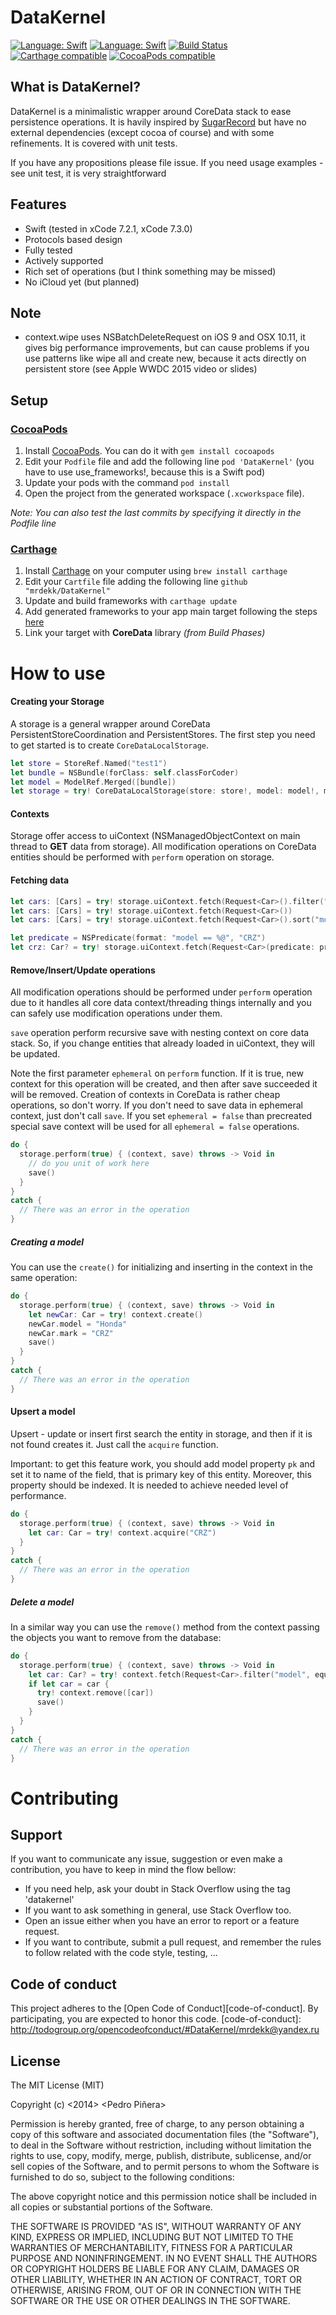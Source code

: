 # DataKernel

[![Language: Swift](https://img.shields.io/badge/lang-Swift-orange.svg?style=flat)](https://developer.apple.com/swift/)
[![Language: Swift](https://img.shields.io/badge/license-MIT-green.svg?style=flat)](http://opensource.org/licenses/MIT)
[![Build Status](https://travis-ci.org/mrdekk/DataKernel.svg?branch=master)](https://travis-ci.org/mrdekk/DataKernel)
[![Carthage compatible](https://img.shields.io/badge/Carthage-compatible-4BC51D.svg?style=flat)](https://github.com/Carthage/Carthage)
[![CocoaPods compatible](https://img.shields.io/badge/Cocoa_Pods-compatible-4BC51D.svg?style=flat)](http://cocoapods.org)

## What is DataKernel?

DataKernel is a minimalistic wrapper around CoreData stack to ease persistence operations. It is havily inspired by [SugarRecord][site-sugarrecord] but have no external dependencies (except cocoa of course) and with some refinements. It is covered with unit tests.

[site-sugarrecord]: https://github.com/pepibumur/SugarRecord

If you have any propositions please file issue.
If you need usage examples - see unit test, it is very straightforward

## Features
- Swift (tested in xCode 7.2.1, xCode 7.3.0)
- Protocols based design
- Fully tested
- Actively supported
- Rich set of operations (but I think something may be missed)
- No iCloud yet (but planned)

## Note

- context.wipe uses NSBatchDeleteRequest on iOS 9 and OSX 10.11, it gives big performance improvements, but can cause problems if you use patterns like wipe all and create new, because it acts directly on persistent store (see Apple WWDC 2015 video or slides)

## Setup

### [CocoaPods](https://cocoapods.org)

1. Install [CocoaPods](https://cocoapods.org). You can do it with `gem install cocoapods`
2. Edit your `Podfile` file and add the following line `pod 'DataKernel'` (you have to use use_frameworks!, because this is a Swift pod)
3. Update your pods with the command `pod install`
4. Open the project from the generated workspace (`.xcworkspace` file).

*Note: You can also test the last commits by specifying it directly in the Podfile line*

### [Carthage](https://carthage)
1. Install [Carthage](https://github.com/carthage/carthage) on your computer using `brew install carthage`
3. Edit your `Cartfile` file adding the following line `github "mrdekk/DataKernel"`
4. Update and build frameworks with `carthage update`
5. Add generated frameworks to your app main target following the steps [here](https://github.com/carthage/carthage)
6. Link your target with **CoreData** library *(from Build Phases)*

# How to use

#### Creating your Storage

A storage is a general wrapper around CoreData PersistentStoreCoordination and PersistentStores. The first step you need to get started is to create `CoreDataLocalStorage`.

```swift
let store = StoreRef.Named("test1")
let bundle = NSBundle(forClass: self.classForCoder)
let model = ModelRef.Merged([bundle])
let storage = try! CoreDataLocalStorage(store: store!, model: model!, migration: true)
```

#### Contexts

Storage offer access to uiContext (NSManagedObjectContext on main thread to **GET** data from storage). All modification operations on CoreData entities should be performed with `perform` operation on storage. 

#### Fetching data

```swift
let cars: [Cars] = try! storage.uiContext.fetch(Request<Car>().filter("mark", equalTo: "Honda"))
let cars: [Cars] = try! storage.uiContext.fetch(Request<Car>())
let cars: [Cars] = try! storage.uiContext.fetch(Request<Car>().sort("model", ascending: true))

let predicate = NSPredicate(format: "model == %@", "CRZ")
let crz: Car? = try! storage.uiContext.fetch(Request<Car>(predicate: predicate)).first
```

#### Remove/Insert/Update operations

All modification operations should be performed under `perform` operation due to it handles all core data context/threading things internally and you can safely use modification operations under them.

`save` operation perform recursive save with nesting context on core data stack. So, if you change entities that already loaded in uiContext, they will be updated.

Note the first parameter `ephemeral` on `perform` function. If it is true, new context for this operation will be created, and then after save succeeded it will be removed. Creation of contexts in CoreData is rather cheap operations, so don't worry. If you don't need to save data in ephemeral context, just don't call `save`. If you set `ephemeral = false` than precreated special save context will be used for all `ephemeral = false` operations.

```swift
do {
  storage.perform(true) { (context, save) throws -> Void in
    // do you unit of work here
    save()
  }
}
catch {
  // There was an error in the operation
}
```

##### Creating a model

You can use the `create()` for initializing and inserting in the context in the same operation:

```swift
do {
  storage.perform(true) { (context, save) throws -> Void in
    let newCar: Car = try! context.create()
    newCar.model = "Honda"
    newCar.mark = "CRZ"
    save()
  }
}
catch {
  // There was an error in the operation
}
```

#### Upsert a model 

Upsert - update or insert first search the entity in storage, and then if it is not found creates it. Just call the `acquire` function.

Important: to get this feature work, you should add model property `pk` and set it to name of the field, that is primary key of this entity. Moreover, this property should be indexed. It is needed to achieve needed level of performance.

```swift
do {
  storage.perform(true) { (context, save) throws -> Void in
    let car: Car = try! context.acquire("CRZ")
  }
}
catch {
  // There was an error in the operation
}
```

##### Delete a model

In a similar way you can use the `remove()` method from the context passing the objects you want to remove from the database:

```swift
do {
  storage.perform(true) { (context, save) throws -> Void in
    let car: Car? = try! context.fetch(Request<Car>.filter("model", equalTo: "CRZ")).first
    if let car = car {
      try! context.remove([car])
      save()
    }
  }
}
catch {
  // There was an error in the operation
}
```

# Contributing

## Support

If you want to communicate any issue, suggestion or even make a contribution, you have to keep in mind the flow bellow:

- If you need help, ask your doubt in Stack Overflow using the tag 'datakernel'
- If you want to ask something in general, use Stack Overflow too.
- Open an issue either when you have an error to report or a feature request.
- If you want to contribute, submit a pull request, and remember the rules to follow related with the code style, testing, ...

## Code of conduct

This project adheres to the [Open Code of Conduct][code-of-conduct]. By participating, you are expected to honor this code.
[code-of-conduct]: http://todogroup.org/opencodeofconduct/#DataKernel/mrdekk@yandex.ru

## License
The MIT License (MIT)

Copyright (c) <2014> <Pedro Piñera>

Permission is hereby granted, free of charge, to any person obtaining a copy
of this software and associated documentation files (the "Software"), to deal
in the Software without restriction, including without limitation the rights
to use, copy, modify, merge, publish, distribute, sublicense, and/or sell
copies of the Software, and to permit persons to whom the Software is
furnished to do so, subject to the following conditions:

The above copyright notice and this permission notice shall be included in
all copies or substantial portions of the Software.

THE SOFTWARE IS PROVIDED "AS IS", WITHOUT WARRANTY OF ANY KIND, EXPRESS OR
IMPLIED, INCLUDING BUT NOT LIMITED TO THE WARRANTIES OF MERCHANTABILITY,
FITNESS FOR A PARTICULAR PURPOSE AND NONINFRINGEMENT. IN NO EVENT SHALL THE
AUTHORS OR COPYRIGHT HOLDERS BE LIABLE FOR ANY CLAIM, DAMAGES OR OTHER
LIABILITY, WHETHER IN AN ACTION OF CONTRACT, TORT OR OTHERWISE, ARISING FROM,
OUT OF OR IN CONNECTION WITH THE SOFTWARE OR THE USE OR OTHER DEALINGS IN
THE SOFTWARE.
